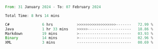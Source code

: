 <!--<div align=center><img src="https://leetcard.jacoblin.cool/CalvinWan0101"></div>-->

<!--START_SECTION:waka-->

```rust
From: 31 January 2024 - To: 07 February 2024

Total Time: 8 hrs 14 mins

C#               6 hrs           >>>>>>>>>>>>>>>>>>-------   72.99 %
Java             1 hr 33 mins    >>>>>--------------------   18.86 %
Markdown         19 mins         >------------------------   03.93 %
Binary           14 mins         >------------------------   02.96 %
XML              3 mins          -------------------------   00.69 %
```

<!--END_SECTION:waka-->
